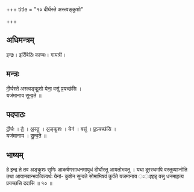 +++
title = "१० दीर्घस्ते अस्त्वङ्कुशो"

+++
## अधिमन्त्रम्
इन्द्रः। इरिंबिठिः काण्वः। गायत्री।

## मन्त्रः
दी॒र्घस्ते॑ अस्त्वङ्कु॒शो येना॒ वसु॑ प्र॒यच्छ॑सि ।  
यज॑मानाय सुन्व॒ते ॥

## पदपाठः
दी॒र्घः । ते॒ । अ॒स्तु॒ । अ॒ङ्कु॒शः । येन॑ । वसु॑ । प्र॒ऽयच्छ॑सि ।  
यज॑मानाय । सु॒न्व॒ते ॥

## भाष्यम्
हे इन्द्र ते तव अङ्कुशः सृणिः आकर्षणसाधनमायुधं दीर्घोस्तु आयतोभवतु । यथा दूरस्थमपि वस्तुव्याप्नोति तथा आयामवान्भवत्वित्यर्थः येनां- कुशेन सुन्वते सोमाभिषवं कुर्वते यजमानाय ःःःह्ह्ह् वसु धनमाहृत्य प्रयच्छसि ददासि ॥ १० ॥